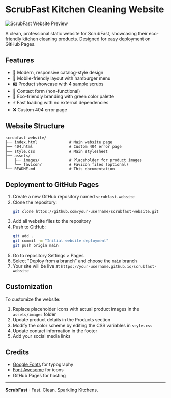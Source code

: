 
# ScrubFast Kitchen Cleaning Website

![ScrubFast Website Preview](assets/images/scrubfast-preview.jpg)

A clean, professional static website for ScrubFast, showcasing their eco-friendly kitchen cleaning products. Designed for easy deployment on GitHub Pages.

## Features

- 🧼 Modern, responsive catalog-style design
- 📱 Mobile-friendly layout with hamburger menu
- 🛍️ Product showcase with 4 sample scrubs
- 📝 Contact form (non-functional)
- 🌿 Eco-friendly branding with green color palette
- ⚡ Fast loading with no external dependencies
- ❌ Custom 404 error page

## Website Structure

```
scrubfast-website/
├── index.html              # Main website page
├── 404.html                # Custom 404 error page
├── style.css               # Main stylesheet
├── assets/
│   ├── images/             # Placeholder for product images
│   └── favicon/            # Favicon files (optional)
└── README.md               # This documentation
```

## Deployment to GitHub Pages

1. Create a new GitHub repository named `scrubfast-website`
2. Clone the repository:
   ```bash
   git clone https://github.com/your-username/scrubfast-website.git
   ```
3. Add all website files to the repository
4. Push to GitHub:
   ```bash
   git add .
   git commit -m "Initial website deployment"
   git push origin main
   ```
5. Go to repository Settings > Pages
6. Select "Deploy from a branch" and choose the `main` branch
7. Your site will be live at `https://your-username.github.io/scrubfast-website`

## Customization

To customize the website:

1. Replace placeholder icons with actual product images in the `assets/images` folder
2. Update product details in the Products section
3. Modify the color scheme by editing the CSS variables in `style.css`
4. Update contact information in the footer
5. Add your social media links

## Credits

- [Google Fonts](https://fonts.google.com/) for typography
- [Font Awesome](https://fontawesome.com/) for icons
- GitHub Pages for hosting

---

**ScrubFast** · Fast. Clean. Sparkling Kitchens.
